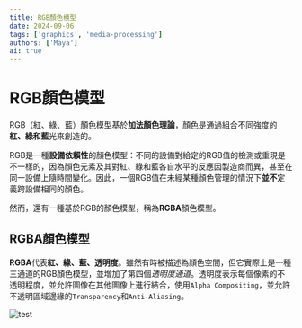 ```yaml
---
title: RGB顏色模型
date: 2024-09-06
tags: ['graphics', 'media-processing']
authors: ['Maya']
ai: true
---
```


# RGB顏色模型

RGB（紅、綠、藍）顏色模型基於**加法顏色理論**，顏色是通過組合不同強度的**紅、綠和藍**光來創造的。

RGB是一種**設備依賴性**的顏色模型：不同的設備對給定的RGB值的檢測或重現是不一樣的，因為顏色元素及其對紅、綠和藍各自水平的反應因製造商而異，甚至在同一設備上隨時間變化。因此，一個RGB值在未經某種顏色管理的情況下**並不**定義跨設備相同的顏色。

然而，還有一種基於RGB的顏色模型，稱為**RGBA**顏色模型。

## RGBA顏色模型

**RGBA**代表**紅、綠、藍、透明度**。雖然有時被描述為顏色空間，但它實際上是一種三通道的RGB顏色模型，並增加了第四個*透明度通道*。透明度表示每個像素的不透明程度，並允許圖像在其他圖像上進行結合，使用`Alpha Compositing`，並允許不透明區域邊緣的`Transparency`和`Anti-Aliasing`。

![test](https://upload.wikimedia.org/wikipedia/commons/0/0e/PixelSamples32bppRGBA.png)
